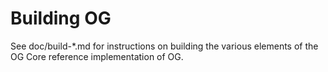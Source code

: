 Building OG
================

See doc/build-*.md for instructions on building the various
elements of the OG Core reference implementation of OG.
